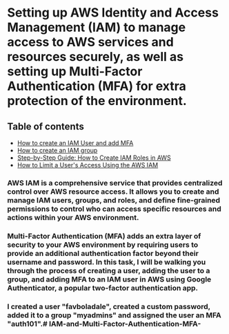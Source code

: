 # Setting up AWS Identity and Access Management (IAM) to manage access to AWS services and resources securely, as well as setting up Multi-Factor Authentication (MFA) for extra protection of the environment.

## Table of contents
* [How to create an IAM User and add MFA](https://favboladale.hashnode.dev/how-to-create-an-iam-user-and-add-mfa)
* [How to create an IAM group](https://favboladale.hashnode.dev/how-to-create-an-iam-group)
* [Step-by-Step Guide: How to Create IAM Roles in AWS](https://favboladale.hashnode.dev/step-by-step-guide-how-to-create-iam-roles-in-aws)
* [How to Limit a User's Access Using the AWS IAM](https://favboladale.hashnode.dev/how-to-limit-a-users-access-using-the-aws-iam)

### AWS IAM is a comprehensive service that provides centralized control over AWS resource access. It allows you to create and manage IAM users, groups, and roles, and define fine-grained permissions to control who can access specific resources and actions within your AWS environment.

### Multi-Factor Authentication (MFA) adds an extra layer of security to your AWS environment by requiring users to provide an additional authentication factor beyond their username and password. In this task, I will be walking you through the process of creating a user, adding the user to a group, and adding MFA to an IAM user in AWS using Google Authenticator, a popular two-factor authentication app.

### I created a user "favboladale", created a custom password, added it to a group "myadmins" and assigned the user an MFA "auth101".#   I A M - a n d - M u l t i - F a c t o r - A u t h e n t i c a t i o n - M F A - 
 
 
